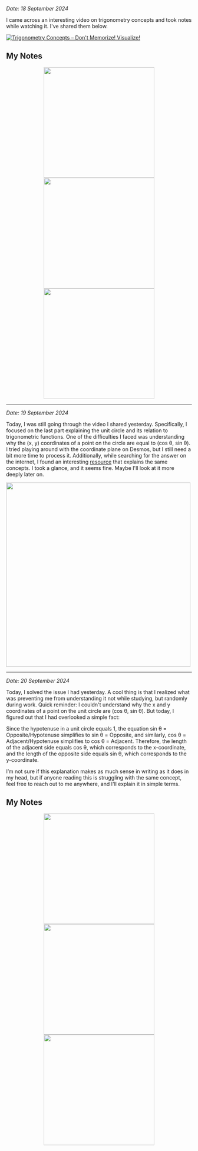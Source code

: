 
*Date: 18 September 2024*

I came across an interesting video on trigonometry concepts and took notes while watching it. I've shared them below.

[![Trigonometry Concepts – Don't Memorize! Visualize!](https://img.youtube.com/vi/mhd9FXYdf4s/0.jpg)](https://www.youtube.com/watch?v=mhd9FXYdf4s)

## **My Notes**

<p align="center">
  <img src="https://github.com/user-attachments/assets/71822bd7-f231-456d-b661-be2efd84c48a" width="300">
  <img src="https://github.com/user-attachments/assets/8e39cb61-c5fc-49ad-815d-066393f3bd53" width="300">
  <img src="https://github.com/user-attachments/assets/2dfb61ee-3acb-4b70-930c-911f64119921" width="300">
</p>

---

*Date: 19 September 2024*

Today, I was still going through the video I shared yesterday. Specifically, I focused on the last part explaining the unit circle and its relation to trigonometric functions. One of the difficulties I faced was understanding why the (x, y) coordinates of a point on the circle are equal to (cos θ, sin θ). I tried playing around with the coordinate plane on Desmos, but I still need a bit more time to process it. Additionally, while searching for the answer on the internet, I found an interesting [resource](https://courses.lumenlearning.com/precalculus/chapter/unit-circle-sine-and-cosine-functions) that explains the same concepts. I took a glance, and it seems fine. Maybe I'll look at it more deeply later on.

<p align="left">
  <img src="https://github.com/user-attachments/assets/ec17de89-4a22-4caa-b823-35bb5ffef17a" width="500">
</p>

---
*Date: 20 September 2024*

Today, I solved the issue I had yesterday. A cool thing is that I realized what was preventing me from understanding it not while studying, but randomly during work. Quick reminder: I couldn't understand why the x and y coordinates of a point on the unit circle are (cos θ, sin θ). But today, I figured out that I had overlooked a simple fact:

Since the hypotenuse in a unit circle equals 1, the equation sin θ = Opposite/Hypotenuse simplifies to sin θ = Opposite, and similarly, cos θ = Adjacent/Hypotenuse simplifies to cos θ = Adjacent. Therefore, the length of the adjacent side equals cos θ, which corresponds to the x-coordinate, and the length of the opposite side equals sin θ, which corresponds to the y-coordinate.

I’m not sure if this explanation makes as much sense in writing as it does in my head, but if anyone reading this is struggling with the same concept, feel free to reach out to me anywhere, and I'll explain it in simple terms.

## **My Notes**

<p align="center">
  <img src="https://github.com/user-attachments/assets/3683682a-0167-4015-992b-7ceef47fde7e" width="300">
  <img src="https://github.com/user-attachments/assets/7f3729e9-95b4-48e5-850c-01014ab28d48" width="300">
  <img src="https://github.com/user-attachments/assets/75c44e24-1465-4fee-a0bb-d01b086e705e" width="300">
</p>

